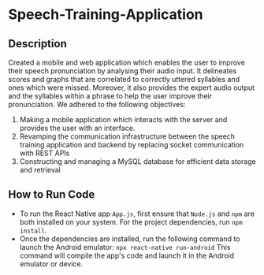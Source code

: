 # Speech-Training-Application
## Description 
Created a mobile and web application which enables the user to improve their speech pronunciation by analysing their audio input. It delineates scores and graphs that are correlated to correctly uttered syllables and ones which were missed. Moreover, it also provides the expert audio output and the syllables within a phrase to help the user improve their pronunciation. We adhered to the following objectives:
1. Making a mobile application which interacts with the server and provides the user with an interface.
2. Revamping the communication infrastructure between the speech training application and backend by replacing socket communication with REST APIs
3. Constructing and managing a MySQL database for efficient data storage and retrieval

## How to Run Code
- To run the React Native app `App.js`, first ensure that `Node.js` and `npm` are both installed on your system. For the project dependencies, run `npm install`.
- Once the dependencies are installed, run the following command to launch the Android emulator: 
`npx react-native run-android`
This command will compile the app's code and launch it in the Android emulator or device. 

